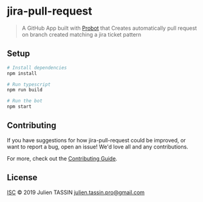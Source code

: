 # jira-pull-request

> A GitHub App built with [Probot](https://github.com/probot/probot) that Creates automatically pull request on branch created matching a jira ticket pattern

## Setup

```sh
# Install dependencies
npm install

# Run typescript
npm run build

# Run the bot
npm start
```

## Contributing

If you have suggestions for how jira-pull-request could be improved, or want to report a bug, open an issue! We'd love all and any contributions.

For more, check out the [Contributing Guide](CONTRIBUTING.md).

## License

[ISC](LICENSE) © 2019 Julien TASSIN <julien.tassin.pro@gmail.com>
